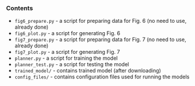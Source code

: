 ### Contents 
* `fig6_prepare.py` - a script for preparing data for Fig. 6 (no need to use, already done)
* `fig6_plot.py` - a script for generating Fig. 6
* `fig7_prepare.py` - a script for preparing data for Fig. 7 (no need to use, already done)
* `fig7_plot.py` - a script for generating Fig. 7
* `planner.py` - a script for training the model
* `planner_test.py` - a script for testing the model
* `trained_model/` - contains trained model (after downloading)
* `config_files/` - contains configuration files used for running the models
